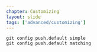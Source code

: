 ```yaml
---
chapter: Customizing
layout: slide
tags: ['advanced/customizing']
---
```


	git config push.default simple
	git config push.default matching
